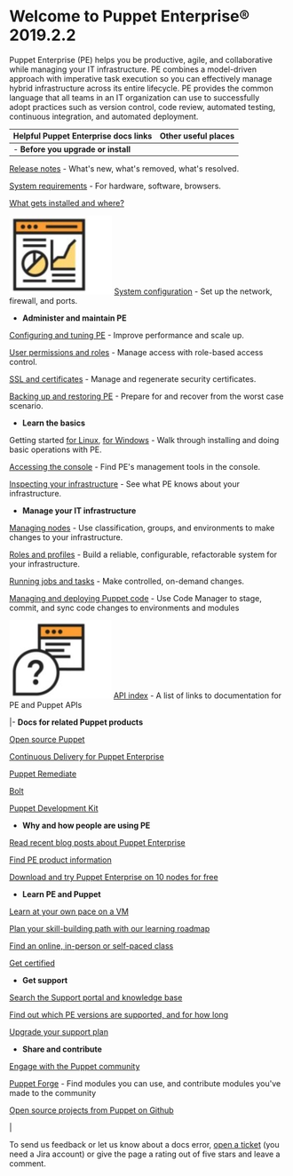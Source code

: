 # Welcome to Puppet Enterprise® 2019.2.2

Puppet Enterprise \(PE\) helps you be productive, agile, and collaborative while managing your IT infrastructure. PE combines a model-driven approach with imperative task execution so you can effectively manage hybrid infrastructure across its entire lifecycle. PE provides the common language that all teams in an IT organization can use to successfully adopt practices such as version control, code review, automated testing, continuous integration, and automated deployment.

|Helpful Puppet Enterprise docs links|Other useful places|
|------------------------------------|-------------------|
|-   **Before you upgrade or install**

[Release notes](release_notes_pe_index.md) - What's new, what's removed, what's resolved.

[System requirements](system_requirements.md) - For hardware, software, browsers.

[What gets installed and where?](what_gets_installed_and_where.md#)

![This page contains diagrams that show configuration details.](diagram.jpg) [System configuration](system_configuration.md#) - Set up the network, firewall, and ports.


 -   **Administer and maintain PE**

[Configuring and tuning PE](config_intro.md#) - Improve performance and scale up.

[User permissions and roles](rbac_permissions_intro.md#) - Manage access with role-based access control.

[SSL and certificates](ssl_and_certificates.md) - Manage and regenerate security certificates.

[Backing up and restoring PE](backing_up_and_restoring_pe.md#) - Prepare for and recover from the worst case scenario.


 -   **Learn the basics**

Getting started [for Linux](nix_getting_started_guide.md), [for Windows](windows_getting_started_guide.md) - Walk through installing and doing basic operations with PE.

[Accessing the console](console_accessing.md#) - Find PE's management tools in the console.

[Inspecting your infrastructure](inspecting_your_infrastructure.md) - See what PE knows about your infrastructure.


 -   **Manage your IT infrastructure**

[Managing nodes](managing_nodes.md) - Use classification, groups, and environments to make changes to your infrastructure.

[Roles and profiles](the_roles_and_profiles_method.md#) - Build a reliable, configurable, refactorable system for your infrastructure.

[Running jobs and tasks](orchestrating_puppet_and_tasks.md) - Make controlled, on-demand changes.

[Managing and deploying Puppet code](code_mgr.md) - Use Code Manager to stage, commit, and sync code changes to environments and modules

![This page has links to API docs.](reference.jpg) [API index](api_index.md#) - A list of links to documentation for PE and Puppet APIs 


|-   **Docs for related Puppet products**

[Open source Puppet](https://puppet.com/docs/puppet/6.10/puppet_index.html)

[Continuous Delivery for Puppet Enterprise](https://puppet.com/docs/continuous-delivery/)

[Puppet Remediate](https://puppet.com/docs/remediate/latest/remediate.html)

[Bolt](https://puppet.com/docs/bolt/)

[Puppet Development Kit](https://puppet.com/docs/pdk/1.x/pdk.html)


 -   **Why and how people are using PE**

[Read recent blog posts about Puppet Enterprise](https://puppet.com/blog-tags/puppet-enterprise)

[Find PE product information](https://puppet.com/products/puppet-enterprise)

[Download and try Puppet Enterprise on 10 nodes for free](https://puppet.com/download-puppet-enterprise)


 -   **Learn PE and Puppet**

[Learn at your own pace on a VM](https://puppet.com/download-learning-vm)

[Plan your skill-building path with our learning roadmap](https://learn.puppet.com/learning-roadmaps)

[Find an online, in-person or self-paced class](https://learn.puppet.com/search?courseId=0&locationId=0)

[Get certified](https://puppet.com/support-services/certification)


 -   **Get support**

[Search the Support portal and knowledge base](https://support.puppet.com/hc/en-us)

[Find out which PE versions are supported, and for how long](https://puppet.com/misc/puppet-enterprise-lifecycle)

[Upgrade your support plan](https://puppet.com/support-services/customer-support/support-plans)


 -   **Share and contribute**

[Engage with the Puppet community](https://puppet.com/community)

[Puppet Forge](https://forge.puppet.com) - Find modules you can use, and contribute modules you've made to the community

[Open source projects from Puppet on Github](https://github.com/puppetlabs/)


|

To send us feedback or let us know about a docs error, [open a ticket](https://tickets.puppetlabs.com/browse/DOCUMENT/?selectedTab=com.atlassian.jira.jira-projects-plugin:summary-panel) \(you need a Jira account\) or give the page a rating out of five stars and leave a comment.

